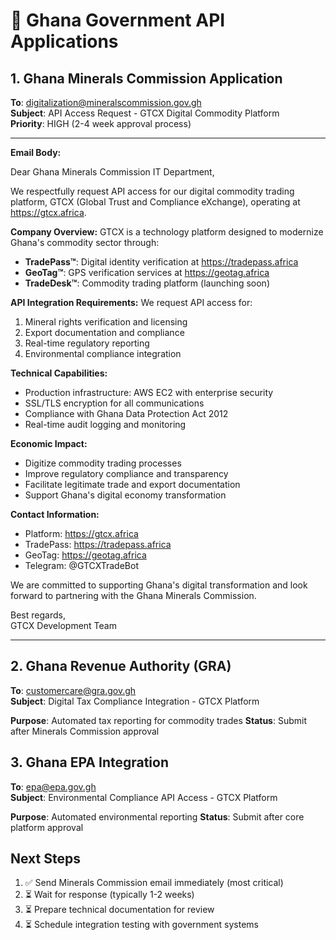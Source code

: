 # 📧 Ghana Government API Applications

## 1. Ghana Minerals Commission Application

**To**: digitalization@mineralscommission.gov.gh  
**Subject**: API Access Request - GTCX Digital Commodity Platform  
**Priority**: HIGH (2-4 week approval process)

---

**Email Body:**

Dear Ghana Minerals Commission IT Department,

We respectfully request API access for our digital commodity trading platform, GTCX (Global Trust and Compliance eXchange), operating at https://gtcx.africa.

**Company Overview:**
GTCX is a technology platform designed to modernize Ghana's commodity sector through:
- **TradePass™**: Digital identity verification at https://tradepass.africa
- **GeoTag™**: GPS verification services at https://geotag.africa  
- **TradeDesk™**: Commodity trading platform (launching soon)

**API Integration Requirements:**
We request API access for:
1. Mineral rights verification and licensing
2. Export documentation and compliance
3. Real-time regulatory reporting
4. Environmental compliance integration

**Technical Capabilities:**
- Production infrastructure: AWS EC2 with enterprise security
- SSL/TLS encryption for all communications
- Compliance with Ghana Data Protection Act 2012
- Real-time audit logging and monitoring

**Economic Impact:**
- Digitize commodity trading processes
- Improve regulatory compliance and transparency
- Facilitate legitimate trade and export documentation
- Support Ghana's digital economy transformation

**Contact Information:**
- Platform: https://gtcx.africa
- TradePass: https://tradepass.africa  
- GeoTag: https://geotag.africa
- Telegram: @GTCXTradeBot

We are committed to supporting Ghana's digital transformation and look forward to partnering with the Ghana Minerals Commission.

Best regards,  
GTCX Development Team

---

## 2. Ghana Revenue Authority (GRA)

**To**: customercare@gra.gov.gh  
**Subject**: Digital Tax Compliance Integration - GTCX Platform

**Purpose**: Automated tax reporting for commodity trades
**Status**: Submit after Minerals Commission approval

## 3. Ghana EPA Integration

**To**: epa@epa.gov.gh  
**Subject**: Environmental Compliance API Access - GTCX Platform

**Purpose**: Automated environmental reporting
**Status**: Submit after core platform approval

## Next Steps

1. ✅ Send Minerals Commission email immediately (most critical)
2. ⏳ Wait for response (typically 1-2 weeks)
3. ⏳ Prepare technical documentation for review
4. ⏳ Schedule integration testing with government systems